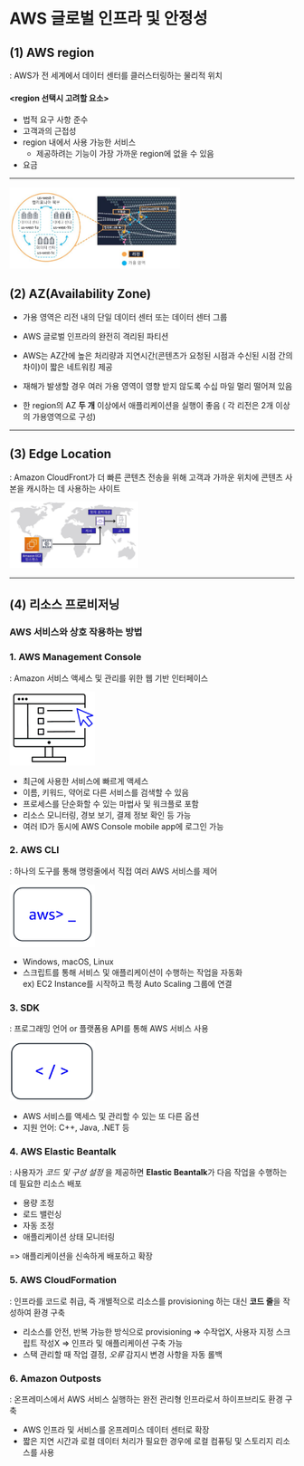 AWS 글로벌 인프라 및 안정성
==========================

## **(1) AWS region**
: AWS가 전 세계에서 데이터 센터를 클러스터링하는 물리적 위치

#### **<region 선택시 고려할 요소>**
- 법적 요구 사항 준수
- 고객과의 근접성
- region 내에서 사용 가능한 서비스
    * 제공하려는 기능이 가장 가까운 region에 없을 수 있음
- 요금

- - -
<img src="https://github.com/Hakunam97/TIL/blob/master/AWS/images/AZ.JPG" width="60%" height="50%" title="AZ" alt="AZ"></img>


## **(2) AZ(Availability Zone)**
- 가용 영역은 리전 내의 단일 데이터 센터 또는 데이터 센터 그룹 

- AWS 글로벌 인프라의 완전히 격리된 파티션

- AWS는 AZ간에 높은 처리량과 지연시간(콘텐츠가 요청된 시점과 수신된 시점 간의 차이)이 짧은 네트워킹 제공   

- 재해가 발생할 경우 여러 가용 영역이 영향 받지 않도록 수십 마일 멀리 떨어져 있음

- 한 region의 AZ **두 개** 이상에서 애플리케이션을 실행이 좋음 ( 각 리전은 2개 이상의 가용영역으로 구성)

- - -

## **(3) Edge Location**
: Amazon CloudFront가 더 빠른 콘텐츠 전송을 위해 고객과 가까운 위치에 콘텐츠 사본을 캐시하는 데 사용하는 사이트   

<img src="https://github.com/Hakunam97/TIL/blob/master/AWS/images/%EC%97%A3%EC%A7%80%EB%A1%9C%EC%BC%80%EC%9D%B4%EC%85%98.JPG" width="45%" height="35%" title="AZ" alt="AZ"></img>

- - -

## **(4) 리소스 프로비저닝**
### AWS 서비스와 상호 작용하는 방법
### 1. **AWS Management Console**   
: Amazon 서비스 액세스 및 관리를 위한 웹 기반 인터페이스

<img src="https://github.com/Hakunam97/TIL/blob/master/AWS/images/AWS%20Management%20Console.jpg" width="30%" height="20%" title="CLI" alt="CLI"></img>

- 최근에 사용한 서비스에 빠르게 액세스
- 이름, 키워드, 약어로 다른 서비스를 검색할 수 있음
- 프로세스를 단순화할 수 있는 마법사 및 워크플로 포함
- 리소스 모니터링, 경보 보기, 결제 정보 확인 등 가능
- 여러 ID가 동시에 AWS Console mobile app에 로그인 가능

### 2. **AWS CLI**   
: 하나의 도구를 통해 명령줄에서 직접 여러 AWS 서비스를 제어

<img src="https://github.com/Hakunam97/TIL/blob/master/AWS/images/AWS_CLI.jpg" width="30%" height="20%" title="CLI" alt="CLI"></img>

- Windows, macOS, Linux
- 스크립트를 통해 서비스 및 애플리케이션이 수행하는 작업을 자동화   
ex) EC2 Instance를 시작하고 특정 Auto Scaling 그룹에 연결


### 3. **SDK**   
: 프로그래밍 언어 or 플랫폼용 API를 통해 AWS 서비스 사용   

<img src="https://github.com/Hakunam97/TIL/blob/master/AWS/images/SDK.jpg" width="30%" height="20%" title="CLI" alt="CLI"></img>

- AWS 서비스를 액세스 및 관리할 수 있는 또 다른 옵션
- 지원 언어: C++, Java, .NET 등


### 4. **AWS Elastic Beantalk**   
: 사용자가 *코드 및 구성 설정* 을 제공하면 **Elastic Beantalk**가 다음 작업을 수행하는 데 필요한 리소스 배포

- 용량 조정
- 로드 밸런싱
- 자동 조정
- 애플리케이션 상태 모니터링

=> 애플리케이션을 신속하게 배포하고 확장

### 5. **AWS CloudFormation**   
: 인프라를 코드로 취급, 즉 개별적으로 리소스를 provisioning 하는 대신 **코드 줄**을 작성하여 환경 구축

- 리소스를 안전, 반복 가능한 방식으로 provisioning => 수작업X, 사용자 지정 스크립트 작성X => 인프라 및 애플리케이션 구축 가능
- 스택 관리할 때 작업 결정, *오류* 감지시 변경 사항을 자동 롤백

### 6. **Amazon Outposts**   
: 온프레미스에서 AWS 서비스 실행하는 완전 관리형 인프라로서 하이프브리도 환경 구축   
- AWS 인프라 및 서비스를 온프레미스 데이터 센터로 확장
- 짧은 지연 시간과 로컬 데이터 처리가 필요한 경우에 로컬 컴퓨팅 및 스토리지 리소스를 사용
